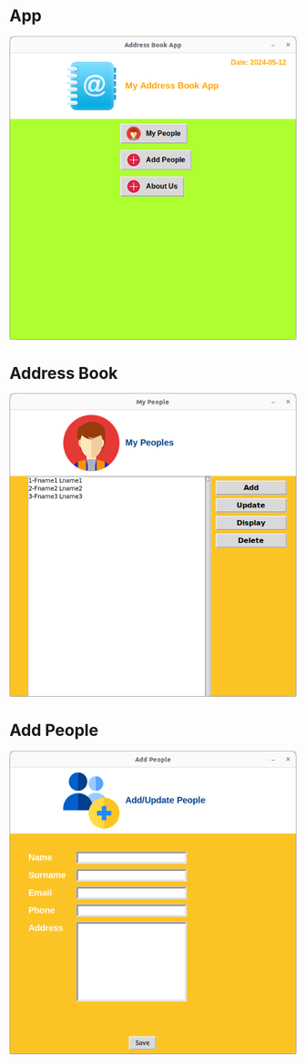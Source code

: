 # App
![alt text](images/AddressBook.png)
# Address Book
![alt text](images/MyPeople.png)
# Add People
![alt text](images/AddPeople.png)
